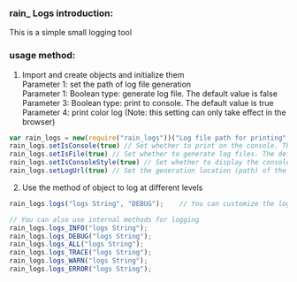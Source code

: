 ### rain_ Logs introduction:

This is a simple small logging tool

### usage method:

1. Import and create objects and initialize them <br/>
Parameter 1: set the path of log file generation <br/>
Parameter 1: Boolean type: generate log file. The default value is false <br/>
Parameter 3: Boolean type: print to console. The default value is true
Parameter 4: print color log (Note: this setting can only take effect in the browser)

~~~js
var rain_logs = new(require("rain_logs"))("Log file path for printing", true, true, false);
rain_logs.setIsConsole(true) // Set whether to print on the console. The default value is true
rain_logs.setIsFile(true) // Set whether to generate log files. The default value is false
rain_logs.setIsConsoleStyle(true) // Set whether to display the console log style. Generally, it only takes effect in the browser console. The default value is false
rain_logs.setLogUrl(true) // Set the generation location (path) of the log file. The default value is:__ dirname
~~~

2. Use the method of object to log at different levels

~~~js
rain_logs.logs("logs String", "DEBUG");    // You can customize the log level. The second parameter is not passed. There is no level by default

// You can also use internal methods for logging
rain_logs.logs_INFO("logs String");
rain_logs.logs_DEBUG("logs String");
rain_logs.logs_ALL("logs String");
rain_logs.logs_TRACE("logs String");
rain_logs.logs_WARN("logs String");
rain_logs.logs_ERROR("logs String");
~~~